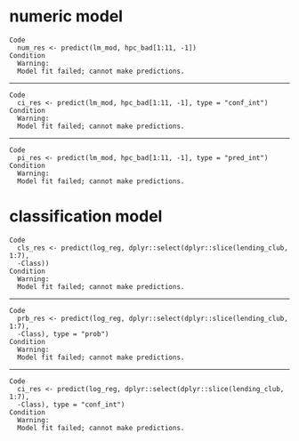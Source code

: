 # numeric model

    Code
      num_res <- predict(lm_mod, hpc_bad[1:11, -1])
    Condition
      Warning:
      Model fit failed; cannot make predictions.

---

    Code
      ci_res <- predict(lm_mod, hpc_bad[1:11, -1], type = "conf_int")
    Condition
      Warning:
      Model fit failed; cannot make predictions.

---

    Code
      pi_res <- predict(lm_mod, hpc_bad[1:11, -1], type = "pred_int")
    Condition
      Warning:
      Model fit failed; cannot make predictions.

# classification model

    Code
      cls_res <- predict(log_reg, dplyr::select(dplyr::slice(lending_club, 1:7),
      -Class))
    Condition
      Warning:
      Model fit failed; cannot make predictions.

---

    Code
      prb_res <- predict(log_reg, dplyr::select(dplyr::slice(lending_club, 1:7),
      -Class), type = "prob")
    Condition
      Warning:
      Model fit failed; cannot make predictions.

---

    Code
      ci_res <- predict(log_reg, dplyr::select(dplyr::slice(lending_club, 1:7),
      -Class), type = "conf_int")
    Condition
      Warning:
      Model fit failed; cannot make predictions.

